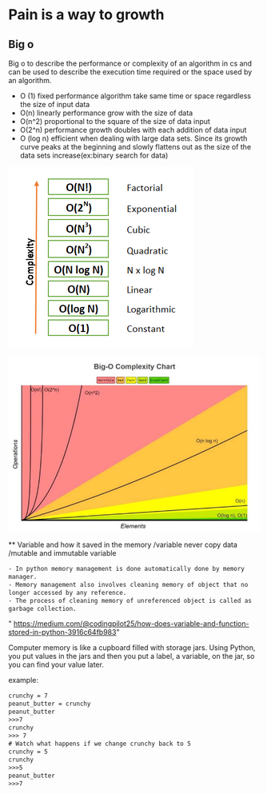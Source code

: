 # Pain is a way to growth

## Big o

Big o to describe the performance or complexity of an algorithm in cs and can be used to describe the execution time required or the space used by an algorithm.

- O (1) fixed performance algorithm take same time or space regardless the size of input data
- O(n) linearly performance grow with the size of data  
- O(n^2) proportional to the square of the size of data input
- O(2^n) performance growth doubles with each addition of data input
- O (log n) efficient when dealing with large data sets. Since its growth curve peaks at the beginning and slowly flattens out as the size of the data sets increase(ex:binary search for data)

![Big O PIC1](pic/bigo.png "BIG O1")

![Big O PIC2](pic/bigo2.jpeg "BIG O2")

** Variable and how it saved in the memory /variable never copy data /mutable and immutable variable

    - In python memory management is done automatically done by memory manager.
    - Memory management also involves cleaning memory of object that no longer accessed by any reference.
    - The process of cleaning memory of unreferenced object is called as garbage collection.
" <https://medium.com/@codingpilot25/how-does-variable-and-function-stored-in-python-3916c64fb983>"

Computer memory is like a cupboard filled with storage jars. Using Python, you put values in the jars and then you put a label, a variable, on the jar, so you can find your value later.

example:

    crunchy = 7
    peanut_butter = crunchy
    peanut_butter
    >>>7
    crunchy
    >>> 7
    # Watch what happens if we change crunchy back to 5
    crunchy = 5
    crunchy
    >>>5
    peanut_butter
    >>>7
